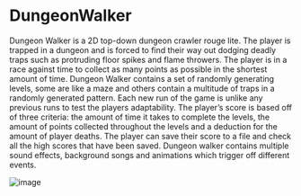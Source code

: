 # DungeonWalker

Dungeon Walker is a 2D top-down dungeon crawler rouge lite. The player is trapped in a dungeon and is forced to find their way out dodging deadly traps such as protruding floor spikes and flame throwers. The player is in a race against time to collect as many points as possible in the shortest amount of time.
Dungeon Walker contains a set of randomly generating levels, some are like a maze and others contain a multitude of traps in a randomly generated pattern. Each new run of the game is unlike any previous runs to test the players adaptability. The player’s score is based off of three criteria: the amount of time it takes to complete the levels, the amount of points collected throughout the levels and a deduction for the amount of player deaths. The player can save their score to a file and check all the high scores that have been saved. 
Dungeon walker contains multiple sound effects, background songs and animations which trigger off different events. 

![image](https://github.com/Gabe261/DungeonWalker/assets/114610936/a614d943-e170-4709-b50b-63870a2ca978)
